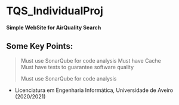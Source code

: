 # TQS_IndividualProj

  **Simple WebSite for AirQuality Search**

## Some Key Points:
  > Must use SonarQube for code analysis
  > Must have Cache  
  > Must have tests to guarantee software quality
  > 
  > Must use SonarQube for code analysis
  
  
  - Licenciatura em Engenharia Informática, Universidade de Aveiro   (2020/2021)
